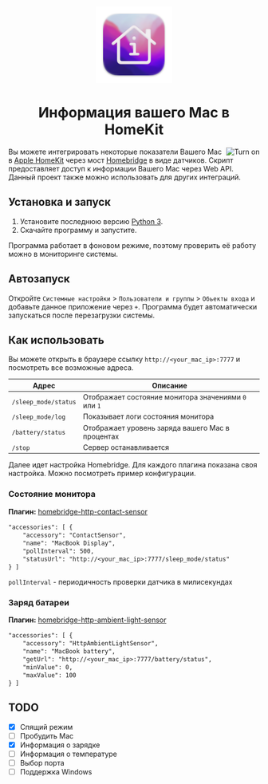 <p align="center">
  <img src="/assets/images/logo/Logo@0,3x.png?raw=true" alt="Repo logo"/>
</p>

<span align="center">
  
  # Информация вашего Mac в HomeKit

</span>

<img src="/exapmle.gif" align="right" alt="Turn on">

Вы можете интегрировать некоторые показатели Вашего Mac в [Apple HomeKit](https://www.apple.com/ios/home/) через мост [Homebridge](https://homebridge.io) в виде датчиков. Скрипт предоставляет доступ к информации Вашего Mac через Web API. Данный проект также можно использовать для других интеграций. 

## Установка и запуск
1. Установите последнюю версию [Python 3](https://www.python.org/downloads/). 
2. Скачайте программу и запустите. 

Программа работает в фоновом режиме, поэтому проверить её работу можно в мониторинге системы. 

## Автозапуск
Откройте `Системные настройки` > `Пользователи и группы` > `Обьекты входа` и добавьте данное приложение через `+`. Программа будет автоматически запускаться после перезагрузки системы.  

## Как использовать
Вы можете открыть в браузере ссылку `http://<your_mac_ip>:7777` и посмотреть все возможные адреса. 

| Адрес                | Описание                                             |
| -------------------- | ---------------------------------------------------- |
| `/sleep_mode/status` | Отображает состояние монитора значениями `0` или `1` |
| `/sleep_mode/log`    | Показывает логи состояния монитора                   |
| `/battery/status`    | Отображает уровень заряда вашего Mac в процентах     |
| `/stop`              | Сервер останавливается                               |

Далее идет настройка Homebridge. Для каждого плагина показана своя настройка. Можно посмотреть пример конфигурации.

### Состояние монитора
**Плагин:** [homebridge-http-contact-sensor](https://github.com/cyakimov/homebridge-http-contact-sensor)
```
"accessories": [ {
    "accessory": "ContactSensor",
    "name": "MacBook Display",
    "pollInterval": 500,
    "statusUrl": "http://<your_mac_ip>:7777/sleep_mode/status"
} ]
```
`pollInterval` - периодичность проверки датчика в милисекундах
### Заряд батареи
**Плагин:** [homebridge-http-ambient-light-sensor](https://github.com/QuickSander/homebridge-http-ambient-light-sensor)
```
"accessories": [ {
    "accessory": "HttpAmbientLightSensor",
    "name": "MacBook battery",
    "getUrl": "http://<your_mac_ip>:7777/battery/status",
    "minValue": 0,
    "maxValue": 100
} ]
```

## TODO
- [x] Спящий режим
- [ ] Пробудить Mac
- [x] Информация о зарядке
- [ ] Информация о температуре
- [ ] Выбор порта
- [ ] Поддержка Windows